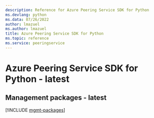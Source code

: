 ```yaml
---
description: Reference for Azure Peering Service SDK for Python
ms.devlang: python
ms.data: 07/26/2022
author: lmazuel
ms.author: lmazuel
title: Azure Peering Service SDK for Python
ms.topic: reference
ms.service: peeringservice
---
```

# Azure Peering Service SDK for Python - latest

## Management packages - latest
[!INCLUDE [mgmt-packages](peering-service-mgmt-index.md)]